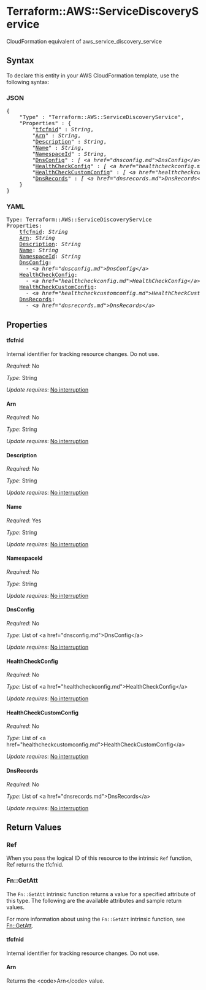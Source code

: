 # Terraform::AWS::ServiceDiscoveryService

CloudFormation equivalent of aws_service_discovery_service

## Syntax

To declare this entity in your AWS CloudFormation template, use the following syntax:

### JSON

<pre>
{
    "Type" : "Terraform::AWS::ServiceDiscoveryService",
    "Properties" : {
        "<a href="#tfcfnid" title="tfcfnid">tfcfnid</a>" : <i>String</i>,
        "<a href="#arn" title="Arn">Arn</a>" : <i>String</i>,
        "<a href="#description" title="Description">Description</a>" : <i>String</i>,
        "<a href="#name" title="Name">Name</a>" : <i>String</i>,
        "<a href="#namespaceid" title="NamespaceId">NamespaceId</a>" : <i>String</i>,
        "<a href="#dnsconfig" title="DnsConfig">DnsConfig</a>" : <i>[ &lt;a href=&#34;dnsconfig.md&#34;&gt;DnsConfig&lt;/a&gt;, ... ]</i>,
        "<a href="#healthcheckconfig" title="HealthCheckConfig">HealthCheckConfig</a>" : <i>[ &lt;a href=&#34;healthcheckconfig.md&#34;&gt;HealthCheckConfig&lt;/a&gt;, ... ]</i>,
        "<a href="#healthcheckcustomconfig" title="HealthCheckCustomConfig">HealthCheckCustomConfig</a>" : <i>[ &lt;a href=&#34;healthcheckcustomconfig.md&#34;&gt;HealthCheckCustomConfig&lt;/a&gt;, ... ]</i>,
        "<a href="#dnsrecords" title="DnsRecords">DnsRecords</a>" : <i>[ &lt;a href=&#34;dnsrecords.md&#34;&gt;DnsRecords&lt;/a&gt;, ... ]</i>
    }
}
</pre>

### YAML

<pre>
Type: Terraform::AWS::ServiceDiscoveryService
Properties:
    <a href="#tfcfnid" title="tfcfnid">tfcfnid</a>: <i>String</i>
    <a href="#arn" title="Arn">Arn</a>: <i>String</i>
    <a href="#description" title="Description">Description</a>: <i>String</i>
    <a href="#name" title="Name">Name</a>: <i>String</i>
    <a href="#namespaceid" title="NamespaceId">NamespaceId</a>: <i>String</i>
    <a href="#dnsconfig" title="DnsConfig">DnsConfig</a>: <i>
      - &lt;a href=&#34;dnsconfig.md&#34;&gt;DnsConfig&lt;/a&gt;</i>
    <a href="#healthcheckconfig" title="HealthCheckConfig">HealthCheckConfig</a>: <i>
      - &lt;a href=&#34;healthcheckconfig.md&#34;&gt;HealthCheckConfig&lt;/a&gt;</i>
    <a href="#healthcheckcustomconfig" title="HealthCheckCustomConfig">HealthCheckCustomConfig</a>: <i>
      - &lt;a href=&#34;healthcheckcustomconfig.md&#34;&gt;HealthCheckCustomConfig&lt;/a&gt;</i>
    <a href="#dnsrecords" title="DnsRecords">DnsRecords</a>: <i>
      - &lt;a href=&#34;dnsrecords.md&#34;&gt;DnsRecords&lt;/a&gt;</i>
</pre>

## Properties

#### tfcfnid

Internal identifier for tracking resource changes. Do not use.

_Required_: No

_Type_: String

_Update requires_: [No interruption](https://docs.aws.amazon.com/AWSCloudFormation/latest/UserGuide/using-cfn-updating-stacks-update-behaviors.html#update-no-interrupt)

#### Arn

_Required_: No

_Type_: String

_Update requires_: [No interruption](https://docs.aws.amazon.com/AWSCloudFormation/latest/UserGuide/using-cfn-updating-stacks-update-behaviors.html#update-no-interrupt)

#### Description

_Required_: No

_Type_: String

_Update requires_: [No interruption](https://docs.aws.amazon.com/AWSCloudFormation/latest/UserGuide/using-cfn-updating-stacks-update-behaviors.html#update-no-interrupt)

#### Name

_Required_: Yes

_Type_: String

_Update requires_: [No interruption](https://docs.aws.amazon.com/AWSCloudFormation/latest/UserGuide/using-cfn-updating-stacks-update-behaviors.html#update-no-interrupt)

#### NamespaceId

_Required_: No

_Type_: String

_Update requires_: [No interruption](https://docs.aws.amazon.com/AWSCloudFormation/latest/UserGuide/using-cfn-updating-stacks-update-behaviors.html#update-no-interrupt)

#### DnsConfig

_Required_: No

_Type_: List of &lt;a href=&#34;dnsconfig.md&#34;&gt;DnsConfig&lt;/a&gt;

_Update requires_: [No interruption](https://docs.aws.amazon.com/AWSCloudFormation/latest/UserGuide/using-cfn-updating-stacks-update-behaviors.html#update-no-interrupt)

#### HealthCheckConfig

_Required_: No

_Type_: List of &lt;a href=&#34;healthcheckconfig.md&#34;&gt;HealthCheckConfig&lt;/a&gt;

_Update requires_: [No interruption](https://docs.aws.amazon.com/AWSCloudFormation/latest/UserGuide/using-cfn-updating-stacks-update-behaviors.html#update-no-interrupt)

#### HealthCheckCustomConfig

_Required_: No

_Type_: List of &lt;a href=&#34;healthcheckcustomconfig.md&#34;&gt;HealthCheckCustomConfig&lt;/a&gt;

_Update requires_: [No interruption](https://docs.aws.amazon.com/AWSCloudFormation/latest/UserGuide/using-cfn-updating-stacks-update-behaviors.html#update-no-interrupt)

#### DnsRecords

_Required_: No

_Type_: List of &lt;a href=&#34;dnsrecords.md&#34;&gt;DnsRecords&lt;/a&gt;

_Update requires_: [No interruption](https://docs.aws.amazon.com/AWSCloudFormation/latest/UserGuide/using-cfn-updating-stacks-update-behaviors.html#update-no-interrupt)

## Return Values

### Ref

When you pass the logical ID of this resource to the intrinsic `Ref` function, Ref returns the tfcfnid.

### Fn::GetAtt

The `Fn::GetAtt` intrinsic function returns a value for a specified attribute of this type. The following are the available attributes and sample return values.

For more information about using the `Fn::GetAtt` intrinsic function, see [Fn::GetAtt](https://docs.aws.amazon.com/AWSCloudFormation/latest/UserGuide/intrinsic-function-reference-getatt.html).

#### tfcfnid

Internal identifier for tracking resource changes. Do not use.

#### Arn

Returns the &lt;code&gt;Arn&lt;/code&gt; value.

